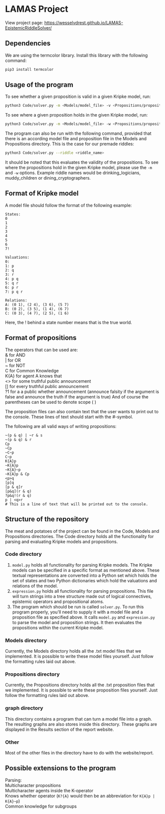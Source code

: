# LAMAS Project

View project page: https://wesselvdrest.github.io/LAMAS-EpistemicRiddleSolver/

## Dependencies
We are using the termcolor library. Install this library with the following command:  
```bash
pip3 install termcolor
```

## Usage of the program
To see whether a given proposition is valid in a given Kripke model, run:  
```bash
python3 Code/solver.py -m <Models/model_file> -v <Propositions/proposition_file>
```
To see where a given proposition holds in the given Kripke model, run:
```bash
python3 Code/solver.py -m <Models/model_file> -w <Propositions/proposition_file>
```

The program can also be run with the following command, provided that there is an according model file and proposition file in the Models and Propositions directory. This is the case for our premade riddles:  
```bash
python3 Code/solver.py --riddle <riddle_name>
```
It should be noted that this evaluates the validity of the propositions. To see where the propositions hold in the given Kripke model, please use the `-m` and `-w` options. Example riddle names would be drinking_logicians, muddy_children or dining_cryptographers.

## Format of Kripke model
A model file should follow the format of the following example:  
```plain
States:
0
1
2
3
4
5
6
7!

Valuations:
0:
1: p
2: q
3: r
4: p q
5: q r
6: p r
7: p q r

Relations:
A: (0 1), (2 4), (3 6), (5 7)
B: (0 2), (3 5), (1 4), (6 7)
C: (0 3), (4 7), (2 5), (1 6)
```
Here, the ! behind a state number means that is the true world.

## Format of propositions
The operators that can be used are:  
& for AND  
| for OR  
~ for NOT  
C for Common Knowledge  
K{A} for agent A knows that  
<> for some truthful public announcement  
[] for every truthful public announcement  
?1 for a a public whether announcement (announce falsity if the argument is false and announce the truth if the argument is true)
And of course the parentheses can be used to denote scope ( )  

The proposition files can also contain text that the user wants to print out to the console. These lines of text should start with the #-symbol.  

The following are all valid ways of writing propositions:  
```plain
~(p & q) | ~r & s  
~(p & q) & r  
Cp  
~Cp  
~C~p  
C~p  
K{A}p  
~K{A}p  
~K{A}~p  
~K{A}p & Cp  
<p>q  
[p]q  
[p & q]r  
[p&q](r & q)  
?p&q!(r & q)  
p | <q>r  
# This is a line of text that will be printed out to the console.
```

## Structure of the repository
The meat and potatoes of the project can be found in the Code, Models and Propositions directories. The Code directory holds all the functionality for parsing and evaluating Kripke models and propositions.

### Code directory
1. `model.py`  holds all functionality for parsing Kripke models. The Kripke models can be specified in a specific format as mentioned above. These textual representations are converted into a Python set which holds the set of states and two Python dictionaries which hold the valuations and relations of the model.
2. `expression.py` holds all functionality for parsing propositions. This file will turn strings into a tree structure made out of logical connectives, epistemic operators and propositional atoms.
3. The program which should be run is called `solver.py`. To run this program properly, you'll need to supply it with a model file and a proposition file as specified above. It calls `model.py` and `expression.py` to parse the model and proposition strings. It then evaluates the propositions within the current Kripke model.

### Models directory
Currently, the Models directory holds all the .txt model files that we implemented. It is possible to write these model files yourself. Just follow the formatting rules laid out above.

### Propositions directory
Currently, the Propositions directory holds all the .txt proposition files that we implemented. It is possible to write these proposition files yourself. Just follow the formatting rules laid out above.

### graph directory
This directory contains a program that can turn a model file into a graph. The resulting graphs are also stores inside this directory. These graphs are displayed in the Results section of the report website.

### Other
Most of the other files in the directory have to do with the website/report.

## Possible extensions to the program
Parsing:  
Multicharacter propositions  
Multicharacter agents inside the K-operator  
Knows whether operator (`K?{A}` would then be an abbreviation for `K{A}p | K{A}~p`)  
Common knowledge for subgroups  